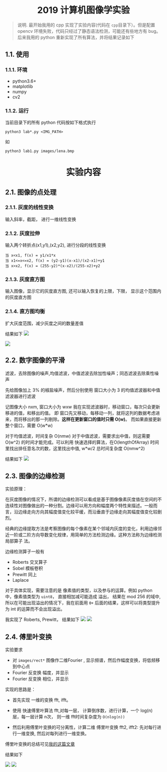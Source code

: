 # <div align="center">2019 计算机图像学实验</div>
>说明. 最开始我用的 cpp 实现了实验内容(代码在 `cpp`目录下）。但是配置 opencv 环境失败，代码只经过了静态语法检测，可能还有些地方有 bug。 后来我用的 python 重新实现了所有算法，并将结果记录如下

## 1.1. 使用
### 1.1.1. 环境
- python3.6+
- matplotlib
- numpy
- cv2

### 1.1.2. 运行
当前目录下的所有 python 代码按如下格式执行

`python3 lab*.py <IMG_PATH>`

如

`python3 lab1.py images/lena.bmp`


<div align="center"><h1>实验内容</h1>  </div>

## 2.1. 图像的点处理
### 2.1.1. 灰度的线性变换
输入斜率，截距， 进行一维线性变换

### 2.1.2. 灰度拉伸
输入两个转折点(x1,y1),(x2,y2), 进行分段的线性变换
```
当 x<x1, f(x) = y1/x1*x
当 x1<=x<=x2, f(x) = (y2-y1)(x-x1)/(x2-x1)+y1
当 x>x2, f(x) = (255-y2)*(x-x2)/(255-x2)+y2
```

### 2.1.3. 灰度直方图
输入图像，显示它的灰度直方图, 还可以输入恢复的上限，下限， 显示这个范围内的灰度直方图

### 2.1.4. 直方图均衡
扩大灰度范围，减少灰度之间的数量差值


结果如下
![](result/lab1-lena.png)

![](result/lab1-pout.png)

## 2.2. 数字图像的平滑
滤波，去除图像的噪声,均值滤波，中值滤波去除加性噪声；同态滤波去除乘性噪声

先给图像加上 3% 的椒盐噪声，然后分别使用 窗口大小为 3 的均值滤波器和中值滤波器进行滤波


记图像大小 nxm, 窗口大小为 wxw
我在实现滤波器时，移动窗口，每次只会更新移进的值，和移出的值。
即 窗口先又移动，每移动一列，就将这列的数据考虑进来，而将移出的那一列剔除。**这样在更新窗口的值时只需 O(w)**。 而如果直接更新整个窗口，需要 O(w\*w)

对于均值滤波，时间复杂 O(nmw)
对于中值滤波，需要求出中值，则这需要 O(w^2) 的时间才能完成。可以利用 快速选择的算法，在O(lengthOfArray) 时间里找出排任意名次的数，这里找出中值, w\*w/2
总时间复杂度 O(nmw^2)

结果如下
![](result/lab2-lena.png)


## 2.3. 图像的边缘检测
实验原理： 

在灰度图像的情况下，所谓的边缘检测可以看成是基于图像像素灰度值在空间的不连续性对图像做出的一种分割。边缘可以用方向和幅度两个特性来描述。一般而言，沿边缘走向方向其幅度值变化较平缓，而沿垂直于边缘走向其幅度值变化较剧烈。 

经典的边缘提取方法是考察图像的每个像素在某个邻域内灰度的变化，利用边缘邻近一阶或二阶方向导数变化规律，用简单的方法检测边缘。这种方法称为边缘检测局部算子
法。 

边缘检测算子一般有
- Roberts 交叉算子
- Sobel 模板卷积
- Prewitt 同上
- Laplace 

对于具体实现，需要注意的是 像素值的类型，以及参与的运算。例如 python 中，像素值类型为 `uint8`， 直接相加减可能造成 溢出， 结果在 mod 256 的域中, 所以在可能出现溢出的情况下，我在前面用 `0+` 后面的结果，这样可以将类型提升为 int 的运算而不会出现溢出。


我实现了 Roberts, Prewitt， 结果如下
![](result/lab3-lena.png)
![](result/lab3-map.png)

## 2.4. 傅里叶变换

实验要求
- 对 `images/rect*` 图像作二维Fourier , 显示频谱，然后作幅度变换，将低频移到中心点
- Fourier 反变换 幅度，并显示
- Fourier 反变换 相位，并显示


实现的思路是：
- 首先实现 一维的变换 fft, ifft。 

- 使用 快速傅里叶算法 fft,对每一层， 计算倒序数，进行计算，一个 log(n) 层，每一层计算 n次， 则一维 fft时间复杂度为 `O(nlog(n))`

- 然后利用傅里叶变换的可分离性，计算二维 傅里叶变换 fft2, ifft2: 先对每行进行一维变换, 然后对每列进行一维变换。


傅里叶变换的总结可见[我的这篇文章](https://mbinary.xyz/dft.html)

结果如下

![](result/lab4-rect1.png)
![](result/lab4-rect2.png)


